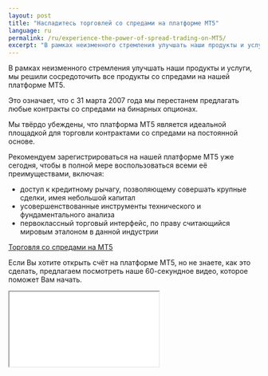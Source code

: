 ```yaml
---
layout: post
title: "Насладитесь торговлей со спредами на платформе MT5"
language: ru
permalink: /ru/experience-the-power-of-spread-trading-on-MT5/
excerpt: "В рамках неизменного стремления улучшать наши продукты и услуги, мы решили сосредоточить все продукты со спредами на нашей платформе MT5..."
---
```

В рамках неизменного стремления улучшать наши продукты и услуги, мы решили сосредоточить все продукты со спредами на нашей платформе MT5.

Это означает, что с 31 марта 2007 года мы перестанем предлагать любые контракты со спредами на бинарных опционах.

Мы твёрдо убеждены, что платформа MT5 является идеальной площадкой для торговли контрактами со спредами на постоянной основе.


Рекомендуем зарегистрироваться на нашей платформе MT5 уже сегодня, чтобы в полной мере воспользоваться всеми её преимуществами, включая:

<ul class="bullet">
    <li>доступ к кредитному рычагу, позволяющему совершать крупные сделки, имея небольшой капитал</li>
    <li>усовершенствованные инструменты технического и фундаментального анализа</li>
    <li>первоклассный торговый интерфейс, по праву считающийся мировым эталоном в данной индустрии</li>
</ul>

<p class="p--action"><a class="button" href="http://mt.binary.com/"><span>Торговля со спредами на MT5</span></a></p>

Если Вы хотите открыть счёт на платформе MT5, но не знаете, как это сделать, предлагаем посмотреть наше 60-секундное видео, которое поможет Вам начать.

<div class="video-container">
    <iframe src="//www.youtube.com/embed/FF8KceqJKCY" allowfullscreen></iframe>
</div>



